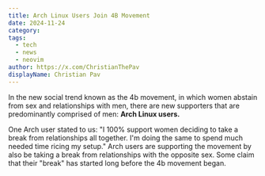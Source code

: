 ```yaml
---
title: Arch Linux Users Join 4B Movement
date: 2024-11-24
category: 
tags: 
  - tech
  - news
  - neovim
author: https://x.com/ChristianThePav
displayName: Christian Pav
---
```


In the new social trend known as the 4b movement, in which women abstain from sex and relationships with men, there are new supporters that are predominantly comprised of men: **Arch Linux users.** 

One Arch user stated to us: "I 100% support women deciding to take a break from relationships all together. I'm doing the same to spend much needed time ricing my setup." Arch users are supporting the movement by also be taking a break from relationships with the opposite sex. Some claim that their "break" has started long before the 4b movement began.

